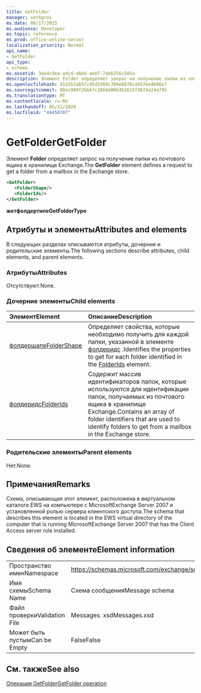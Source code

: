```yaml
---
title: GetFolder
manager: sethgros
ms.date: 09/17/2015
ms.audience: Developer
ms.topic: reference
ms.prod: office-online-server
localization_priority: Normal
api_name:
- GetFolder
api_type:
- schema
ms.assetid: 34e4c9ea-adcd-46bd-ae8f-7abb256c585a
description: Элемент Folder определяет запрос на получение папки из почтового ящика в хранилище Exchange.
ms.openlocfilehash: 41d2b1ab5fcd5d2d60c399e8070ca957ee4b66e7
ms.sourcegitcommit: 88ec988f2bb67c1866d06b361615f3674a24e795
ms.translationtype: MT
ms.contentlocale: ru-RU
ms.lasthandoff: 05/31/2020
ms.locfileid: "44458707"
---
```

# <a name="getfolder"></a><span data-ttu-id="a9ee1-103">GetFolder</span><span class="sxs-lookup"><span data-stu-id="a9ee1-103">GetFolder</span></span>

<span data-ttu-id="a9ee1-104">Элемент **Folder** определяет запрос на получение папки из почтового ящика в хранилище Exchange.</span><span class="sxs-lookup"><span data-stu-id="a9ee1-104">The **GetFolder** element defines a request to get a folder from a mailbox in the Exchange store.</span></span> 
  
```xml
<GetFolder>
   <FolderShape/>
   <FolderIds/>
</GetFolder>
```

 <span data-ttu-id="a9ee1-105">**жетфолдертипе**</span><span class="sxs-lookup"><span data-stu-id="a9ee1-105">**GetFolderType**</span></span>
## <a name="attributes-and-elements"></a><span data-ttu-id="a9ee1-106">Атрибуты и элементы</span><span class="sxs-lookup"><span data-stu-id="a9ee1-106">Attributes and elements</span></span>

<span data-ttu-id="a9ee1-107">В следующих разделах описываются атрибуты, дочерние и родительские элементы.</span><span class="sxs-lookup"><span data-stu-id="a9ee1-107">The following sections describe attributes, child elements, and parent elements.</span></span>
  
### <a name="attributes"></a><span data-ttu-id="a9ee1-108">Атрибуты</span><span class="sxs-lookup"><span data-stu-id="a9ee1-108">Attributes</span></span>

<span data-ttu-id="a9ee1-109">Отсутствуют.</span><span class="sxs-lookup"><span data-stu-id="a9ee1-109">None.</span></span>
  
### <a name="child-elements"></a><span data-ttu-id="a9ee1-110">Дочерние элементы</span><span class="sxs-lookup"><span data-stu-id="a9ee1-110">Child elements</span></span>

|<span data-ttu-id="a9ee1-111">**Элемент**</span><span class="sxs-lookup"><span data-stu-id="a9ee1-111">**Element**</span></span>|<span data-ttu-id="a9ee1-112">**Описание**</span><span class="sxs-lookup"><span data-stu-id="a9ee1-112">**Description**</span></span>|
|:-----|:-----|
|[<span data-ttu-id="a9ee1-113">фолдершапе</span><span class="sxs-lookup"><span data-stu-id="a9ee1-113">FolderShape</span></span>](foldershape.md) <br/> |<span data-ttu-id="a9ee1-114">Определяет свойства, которые необходимо получить для каждой папки, указанной в элементе [фолдеридс](folderids.md) .</span><span class="sxs-lookup"><span data-stu-id="a9ee1-114">Identifies the properties to get for each folder identified in the [FolderIds](folderids.md) element.</span></span>  <br/> |
|[<span data-ttu-id="a9ee1-115">фолдеридс</span><span class="sxs-lookup"><span data-stu-id="a9ee1-115">FolderIds</span></span>](folderids.md) <br/> |<span data-ttu-id="a9ee1-116">Содержит массив идентификаторов папок, которые используются для идентификации папок, получаемых из почтового ящика в хранилище Exchange.</span><span class="sxs-lookup"><span data-stu-id="a9ee1-116">Contains an array of folder identifiers that are used to identify folders to get from a mailbox in the Exchange store.</span></span>  <br/> |
   
### <a name="parent-elements"></a><span data-ttu-id="a9ee1-117">Родительские элементы</span><span class="sxs-lookup"><span data-stu-id="a9ee1-117">Parent elements</span></span>

<span data-ttu-id="a9ee1-118">Нет.</span><span class="sxs-lookup"><span data-stu-id="a9ee1-118">None.</span></span>
  
## <a name="remarks"></a><span data-ttu-id="a9ee1-119">Примечания</span><span class="sxs-lookup"><span data-stu-id="a9ee1-119">Remarks</span></span>

<span data-ttu-id="a9ee1-120">Схема, описывающая этот элемент, расположена в виртуальном каталоге EWS на компьютере с MicrosoftExchange Server 2007 и установленной ролью сервера клиентского доступа.</span><span class="sxs-lookup"><span data-stu-id="a9ee1-120">The schema that describes this element is located in the EWS virtual directory of the computer that is running MicrosoftExchange Server 2007 that has the Client Access server role installed.</span></span>
  
## <a name="element-information"></a><span data-ttu-id="a9ee1-121">Сведения об элементе</span><span class="sxs-lookup"><span data-stu-id="a9ee1-121">Element information</span></span>

|||
|:-----|:-----|
|<span data-ttu-id="a9ee1-122">Пространство имен</span><span class="sxs-lookup"><span data-stu-id="a9ee1-122">Namespace</span></span>  <br/> |https://schemas.microsoft.com/exchange/services/2006/messages  <br/> |
|<span data-ttu-id="a9ee1-123">Имя схемы</span><span class="sxs-lookup"><span data-stu-id="a9ee1-123">Schema Name</span></span>  <br/> |<span data-ttu-id="a9ee1-124">Схема сообщения</span><span class="sxs-lookup"><span data-stu-id="a9ee1-124">Message schema</span></span>  <br/> |
|<span data-ttu-id="a9ee1-125">Файл проверки</span><span class="sxs-lookup"><span data-stu-id="a9ee1-125">Validation File</span></span>  <br/> |<span data-ttu-id="a9ee1-126">Messages. xsd</span><span class="sxs-lookup"><span data-stu-id="a9ee1-126">Messages.xsd</span></span>  <br/> |
|<span data-ttu-id="a9ee1-127">Может быть пустым</span><span class="sxs-lookup"><span data-stu-id="a9ee1-127">Can be Empty</span></span>  <br/> |<span data-ttu-id="a9ee1-128">False</span><span class="sxs-lookup"><span data-stu-id="a9ee1-128">False</span></span>  <br/> |
   
## <a name="see-also"></a><span data-ttu-id="a9ee1-129">См. также</span><span class="sxs-lookup"><span data-stu-id="a9ee1-129">See also</span></span>



[<span data-ttu-id="a9ee1-130">Операция GetFolder</span><span class="sxs-lookup"><span data-stu-id="a9ee1-130">GetFolder operation</span></span>](getfolder-operation.md)

